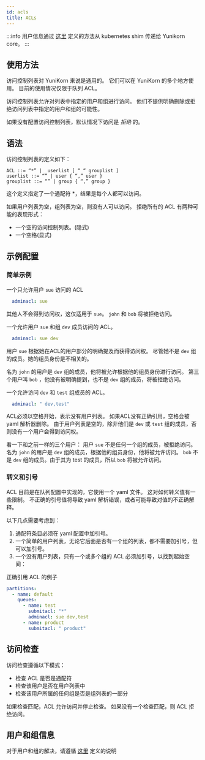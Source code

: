 ```yaml
---
id: acls
title: ACLs
---
```


<!--
Licensed to the Apache Software Foundation (ASF) under one
or more contributor license agreements.  See the NOTICE file
distributed with this work for additional information
regarding copyright ownership.  The ASF licenses this file
to you under the Apache License, Version 2.0 (the
"License"); you may not use this file except in compliance
with the License.  You may obtain a copy of the License at

  http://www.apache.org/licenses/LICENSE-2.0

Unless required by applicable law or agreed to in writing,
software distributed under the License is distributed on an
"AS IS" BASIS, WITHOUT WARRANTIES OR CONDITIONS OF ANY
KIND, either express or implied.  See the License for the
specific language governing permissions and limitations
under the License.
-->

:::info
用户信息通过 [这里](usergroup_resolution) 定义的方法从 kubernetes shim 传递给 Yunikorn core。
:::

## 使用方法
访问控制列表对 YuniKorn 来说是通用的。
它们可以在 YuniKorn 的多个地方使用。
目前的使用情况仅限于队列 ACL。

访问控制列表允许对列表中指定的用户和组进行访问。
他们不提供明确删除或拒绝访问列表中指定的用户和组的可能性。

如果没有配置访问控制列表，默认情况下访问是 *拒绝* 的。

## 语法
访问控制列表的定义如下：
```
ACL ::= “*” |  userlist [ “ “ grouplist ]
userlist ::= “” | user { “,” user }
grouplist ::= “” | group { “,” group }
```

这个定义指定了一个通配符 *，结果是每个人都可以访问。

如果用户列表为空，组列表为空，则没有人可以访问。
拒绝所有的 ACL 有两种可能的表现形式：
* 一个空的访问控制列表。(隐式)
* 一个空格(显式)


## 示例配置

### 简单示例
一个只允许用户 `sue` 访问的 ACL
```yaml
  adminacl: sue
```
其他人不会得到访问权，这仅适用于 `sue`。
`john` 和 `bob` 将被拒绝访问。

一个允许用户 `sue` 和组 `dev` 成员访问的 ACL。
```yaml
  adminacl: sue dev
```
用户 `sue` 根据她在ACL的用户部分的明确提及而获得访问权。
尽管她不是 `dev` 组的成员。她的组员身份是不相关的。

名为 `john` 的用户是 `dev` 组的成员，他将被允许根据他的组员身份进行访问。
第三个用户叫 `bob` ，他没有被明确提到，也不是 `dev` 组的成员，将被拒绝访问。

一个允许访问 `dev` 和 `test` 组成员的 ACL。
```yaml
  adminacl: " dev,test"
```
ACL必须以空格开始，表示没有用户列表。
如果ACL没有正确引用，空格会被 yaml 解析器删除。
由于用户列表是空的，除非他们是 `dev` 或 `test` 组的成员，否则没有一个用户会得到访问权。

看一下和之前一样的三个用户：
用户 `sue` 不是任何一个组的成员，被拒绝访问。
名为 `john` 的用户是 `dev` 组的成员，根据他的组员身份，他将被允许访问。
`bob` 不是 `dev` 组的成员。由于其为 test 的成员，所以 `bob` 将被允许访问。

### 转义和引号
ACL 目前是在队列配置中实现的，它使用一个 yaml 文件。
这对如何转义值有一些限制。
不正确的引号值将导致 yaml 解析错误，或者可能导致对值的不正确解释。

以下几点需要考虑到：
1. 通配符条目必须在 yaml 配置中加引号。
1. 一个简单的用户列表，无论它后面是否有一个组的列表，都不需要加引号，但可以加引号。
1. 一个没有用户列表，只有一个或多个组的 ACL 必须加引号，以找到起始空间：

正确引用 ACL 的例子
```yaml
partitions:
  - name: default
    queues:
      - name: test
        submitacl: "*"
        adminacl: sue dev,test
      - name: product
        submitacl: " product"
```

## 访问检查
访问检查遵循以下模式：
* 检查 ACL 是否是通配符
* 检查该用户是否在用户列表中
* 检查该用户所属的任何组是否是组列表的一部分

如果检查匹配，ACL 允许访问并停止检查。
如果没有一个检查匹配，则 ACL 拒绝访问。

## 用户和组信息
对于用户和组的解决，请遵循 [这里](usergroup_resolution) 定义的说明
